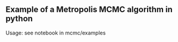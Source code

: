 Example of a Metropolis MCMC algorithm in python
------------------------------------------------

Usage: see notebook in mcmc/examples

